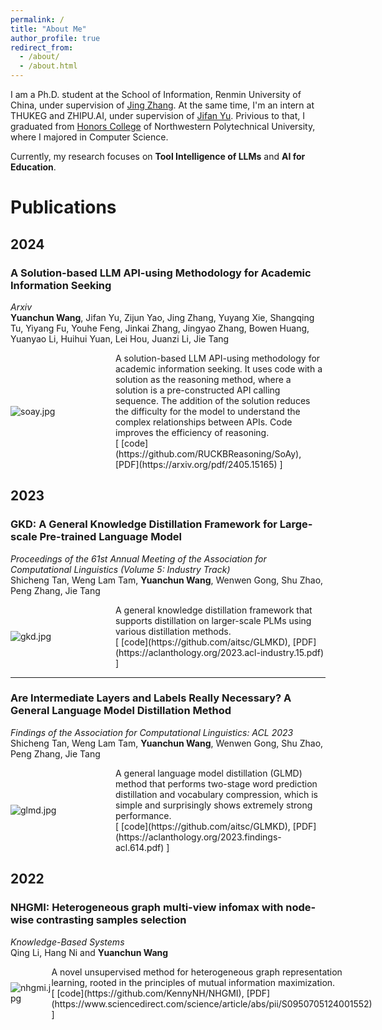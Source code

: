 ```yaml
---
permalink: /
title: "About Me"
author_profile: true
redirect_from: 
  - /about/
  - /about.html
---
```

I am a Ph.D. student at the School of Information, Renmin University of China, under supervision of [Jing Zhang](https://xiaojingzi.github.io/). 
At the same time, I'm an intern at THUKEG and ZHIPU.AI, under supervision of [Jifan Yu](https://yujifan0326.github.io/). 
Privious to that, I graduated from [Honors College](https://honors.nwpu.edu.cn/) of Northwestern Polytechnical University, where I majored in Computer Science. 

Currently, my research focuses on **Tool Intelligence of LLMs** and **AI for Education**.

# Publications

## 2024
### A Solution-based LLM API-using Methodology for Academic Information Seeking
*Arxiv*
<br> **Yuanchun Wang**, Jifan Yu, Zijun Yao, Jing Zhang, Yuyang Xie, Shangqing Tu, Yiyang Fu, Youhe Feng, Jinkai Zhang, Jingyao Zhang, Bowen Huang, Yuanyao Li, Huihui Yuan, Lei Hou, Juanzi Li, Jie Tang
<div style="display: flex; align-items: center;">
    <div style="flex: 1;">
        <img src="https://wangyc-99.github.io/images/pubs/soay.jpg" alt="soay.jpg">
    </div>
    <div style="flex: 2;">
        A solution-based LLM API-using methodology for academic information seeking.  It uses code with a solution as the reasoning method, where a solution is a pre-constructed API calling sequence. The addition of the solution reduces the difficulty for the model to understand the complex relationships between APIs. Code improves the efficiency of reasoning.
        <br> [ [code](https://github.com/RUCKBReasoning/SoAy), [PDF](https://arxiv.org/pdf/2405.15165) ]
    </div>
</div>

## 2023

### GKD: A General Knowledge Distillation Framework for Large-scale Pre-trained Language Model
*Proceedings of the 61st Annual Meeting of the Association for Computational Linguistics (Volume 5: Industry Track)*
<br> Shicheng Tan, Weng Lam Tam, **Yuanchun Wang**, Wenwen Gong, Shu Zhao, Peng Zhang, Jie Tang
<div style="display: flex; align-items: center;">
    <div style="flex: 1;">
        <img src="https://wangyc-99.github.io/images/pubs/gkd.jpg" alt="gkd.jpg">
    </div>
    <div style="flex: 2;">
        A general knowledge distillation framework that supports distillation on larger-scale PLMs using various distillation methods.
        <br> [ [code](https://github.com/aitsc/GLMKD), [PDF](https://aclanthology.org/2023.acl-industry.15.pdf) ]
    </div>
</div>

***

### Are Intermediate Layers and Labels Really Necessary? A General Language Model Distillation Method
*Findings of the Association for Computational Linguistics: ACL 2023*
<br> Shicheng Tan, Weng Lam Tam, **Yuanchun Wang**, Wenwen Gong, Shu Zhao, Peng Zhang, Jie Tang
<div style="display: flex; align-items: center;">
    <div style="flex: 1;">
        <img src="https://wangyc-99.github.io/images/pubs/glmd.jpg" alt="glmd.jpg">
    </div>
    <div style="flex: 2;">
        A general language model distillation (GLMD) method that performs two-stage word prediction distillation and vocabulary compression, which is simple and surprisingly shows extremely strong performance.
        <br> [ [code](https://github.com/aitsc/GLMKD), [PDF](https://aclanthology.org/2023.findings-acl.614.pdf) ]
    </div>
</div>

## 2022

### NHGMI: Heterogeneous graph multi-view infomax with node-wise contrasting samples selection
*Knowledge-Based Systems*
<br> Qing Li, Hang Ni and **Yuanchun Wang**
<div style="display: flex; align-items: center;">
    <div style="flex: 1;">
        <img src="https://wangyc-99.github.io/images/pubs/nhgmi.jpg" alt="nhgmi.jpg">
    </div>
    <div style="flex: 2;">
        A novel unsupervised method for heterogeneous graph representation learning, rooted in the principles of mutual information maximization.
        </br> [ [code](https://github.com/KennyNH/NHGMI), [PDF](https://www.sciencedirect.com/science/article/abs/pii/S0950705124001552) ]
    </div>
</div>